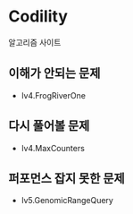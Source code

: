 # Codility

알고리즘 사이트

## 이해가 안되는 문제
- lv4.FrogRiverOne

## 다시 풀어볼 문제
- lv4.MaxCounters

## 퍼포먼스 잡지 못한 문제
- lv5.GenomicRangeQuery